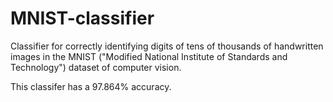# MNIST-classifier
Classifier for correctly identifying digits of tens of thousands of handwritten images in the MNIST ("Modified National Institute of Standards and Technology") dataset of computer vision.

This classifer has a 97.864% accuracy.
